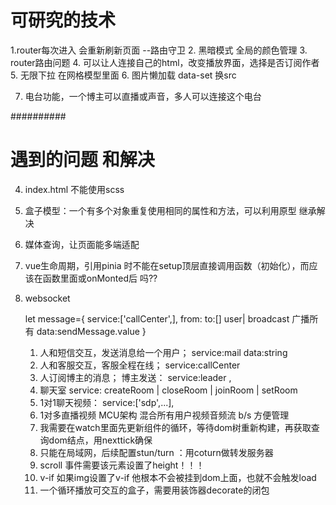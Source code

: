 


# 可研究的技术

1.router每次进入 会重新刷新页面  --路由守卫
2. 黑暗模式 全局的颜色管理 
3. router路由问题 
4. 可以让人连接自己的html，改变播放界面，选择是否订阅作者
5. 无限下拉 在网格模型里面
6. 图片懒加载 data-set 换src
   
7. 电台功能，一个博主可以直播或声音，多人可以连接这个电台

##########

# 遇到的问题 和解决

4. index.html 不能使用scss
5. 盒子模型：一个有多个对象重复使用相同的属性和方法，可以利用原型 继承解决
6.  媒体查询，让页面能多端适配
7.  vue生命周期，引用pinia 时不能在setup顶层直接调用函数（初始化），而应该在函数里面或onMonted后 吗??
8. websocket
 
   let message={
      service:['callCenter',],
      from:
      to:[] user| broadcast 广播所有
      data:sendMessage.value
   }

   
   1. 人和短信交互，发送消息给一个用户； service:mail data:string
   2.  人和客服交互，客服全程在线；  service:callCenter 
   3.  人订阅博主的消息；   博主发送： service:leader ,
   4.  聊天室  service: createRoom | closeRoom | joinRoom | setRoom 
   5.   1对1聊天视频：      service:['sdp',...], 
   6.   1对多直播视频 MCU架构 混合所有用户视频音频流  b/s 方便管理
   7.   我需要在watch里面先更新组件的循环，等待dom树重新构建，再获取查询dom结点，用nexttick确保
   8.   只能在局域网，后续配置stun/turn ：用coturn做转发服务器
   9.   scroll 事件需要该元素设置了height！！！
   10.  v-if 如果img设置了v-if 他根本不会被挂到dom上面，也就不会触发load
   11.  一个循环播放可交互的盒子，需要用装饰器decorate的闭包